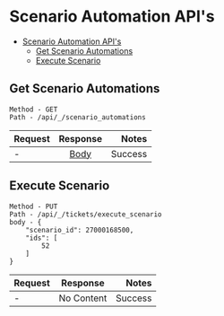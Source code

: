 # Scenario Automation API's

- [Scenario Automation API's](#scenario-automation-apis)
  - [Get Scenario Automations](#get-scenario-automations)
  - [Execute Scenario](#execute-scenario)


## Get Scenario Automations

```
Method - GET
Path - /api/_/scenario_automations
```

| Request |                                           Response                                            |   Notes |
| ------- | :-------------------------------------------------------------------------------------------: | ------: |
| -       | [Body](../../../../response/ticket/scenario_automation/get_scenario_automations/success.json) | Success |


## Execute Scenario

```
Method - PUT
Path - /api/_/tickets/execute_scenario
body - {
    "scenario_id": 27000168500,
    "ids": [
        52
    ]
}
```

| Request |  Response  |   Notes |
| ------- | :--------: | ------: |
| -       | No Content | Success |